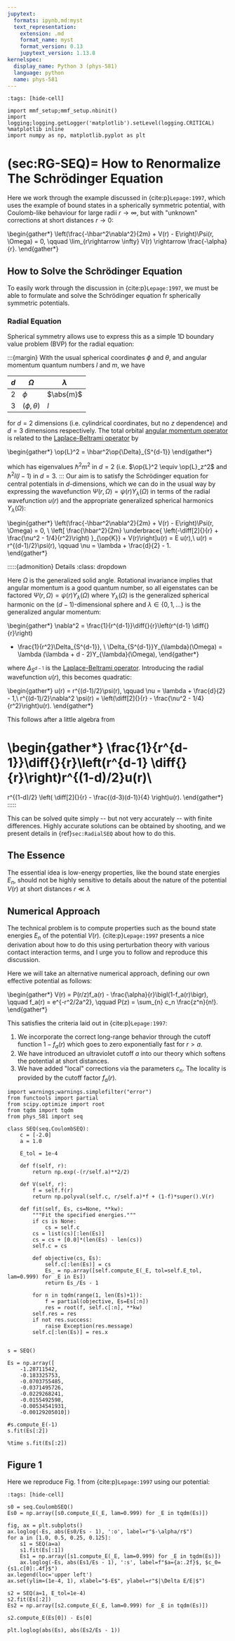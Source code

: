 ```yaml
---
jupytext:
  formats: ipynb,md:myst
  text_representation:
    extension: .md
    format_name: myst
    format_version: 0.13
    jupytext_version: 1.13.8
kernelspec:
  display_name: Python 3 (phys-581)
  language: python
  name: phys-581
---
```


```{code-cell} ipython3
:tags: [hide-cell]

import mmf_setup;mmf_setup.nbinit()
import logging;logging.getLogger('matplotlib').setLevel(logging.CRITICAL)
%matplotlib inline
import numpy as np, matplotlib.pyplot as plt
```

(sec:RG-SEQ)=
How to Renormalize The Schrödinger Equation
===========================================

Here we work through the example discussed in {cite:p}`Lepage:1997`, which uses the
example of bound states in a spherically symmetric potential, with Coulomb-like
behaviour for large radii $r\rightarrow \infty$, but with "unknown" corrections at short
distances $r\rightarrow 0$:

\begin{gather*}
  \left(\frac{-\hbar^2\nabla^2}{2m} + V(r) - E\right)\Psi(r, \Omega) = 0, \qquad
  \lim_{r\rightarrow \infty} V(r) \rightarrow \frac{-\alpha}{r}.
\end{gather*}


## How to Solve the Schrödinger Equation

To easily work through the discussion in {cite:p}`Lepage:1997`, we must be able to
formulate and solve the Schrödinger equation fr spherically symmetric potentials.

### Radial Equation
Spherical symmetry allows use to express this as a simple 1D boundary value problem
(BVP) for the radial equation:

:::{margin}
With the usual spherical coordinates $\phi$ and $\theta$, and
angular momentum quantum numbers $l$ and $m$, we have 

| $d$ | $\Omega$         | $\lambda$ |
|-----|------------------|-----------|
| $2$ | $\phi$           | $\abs{m}$ |
| $3$ | $(\phi, \theta)$ | $l$       |

for $d=2$ dimensions (i.e. cylindrical coordinates, but no $z$ dependence) and $d=3$
dimensions respectively.  The total orbital [angular momentum operator] is related to the
[Laplace-Beltrami operator] by

\begin{gather*}
  \op{L}^2 = \hbar^2\op{\Delta}_{S^{d-1}}
\end{gather*}

which has eigenvalues $\hbar^2 m^2$ in $d=2$ (i.e. $\op{L}^2 \equiv \op{L}_z^2$ and
$\hbar^2 l (l - 1)$ in $d=3$.
:::
Our aim is to satisfy the Schrödinger equation for central potentials in $d$-dimensions,
which we can do in the usual way by expressing the wavefunction $\Psi(r, \Omega) =
\psi(r)Y_{\lambda}(\Omega)$ in terms of the radial wavefunction $u(r)$ and
the appropriate generalized spherical harmonics $Y_{\lambda}(\Omega)$:

\begin{gather*}
  \left(\frac{-\hbar^2\nabla^2}{2m} + V(r) - E\right)\Psi(r, \Omega) = 0, \\
  \left[
    \frac{\hbar^2}{2m}
    \underbrace{
      \left(-\diff[2]{}{r} + \frac{\nu^2 - 1/4}{r^2}\right)
    }_{\op{K}} +
  V(r)\right]u(r) = E u(r),\\
  u(r) = r^{(d-1)/2}\psi(r), \qquad
  \nu = \lambda + \frac{d}{2} - 1.  
\end{gather*}

:::::{admonition} Details
:class: dropdown

Here $\Omega$ is the generalized solid angle.  Rotational invariance implies that
angular momentum is a good quantum number, so all eigenstates can be factored $\Psi(r, \Omega) =
\psi(r)Y_{\lambda}(\Omega)$ where $Y_{\lambda}(\Omega)$ is the generalized spherical
harmonic on the ($d-1$)-dimensional sphere and $\lambda \in \{0, 1, \dots\}$ is the
generalized angular momentum:

\begin{gather*}
  \nabla^2 = \frac{1}{r^{d-1}}\diff{}{r}\left(r^{d-1} \diff{}{r}\right)
  + \frac{1}{r^2}\Delta_{S^{d-1}}, \\
  \Delta_{S^{d-1}}Y_{\lambda}(\Omega) =
  \lambda (\lambda + d - 2)Y_{\lambda}(\Omega),
\end{gather*}

where $\Delta_{S^{d-1}}$ is the [Laplace-Beltrami operator].  Introducing the radial
wavefunction $u(r)$, this becomes quadratic:

\begin{gather*}
  u(r) = r^{(d-1)/2}\psi(r), \qquad
  \nu = \lambda + \frac{d}{2} - 1,\\
  r^{(d-1)/2}\nabla^2 \psi(r) = 
  \left(\diff[2]{}{r} - \frac{\nu^2 - 1/4}{r^2}\right)u(r).
\end{gather*}

This follows after a little algebra from 

\begin{gather*}
  \frac{1}{r^{d-1}}\diff{}{r}\left(r^{d-1} \diff{}{r}\right)r^{(1-d)/2}u(r)\\
  =
  r^{(1-d)/2}
  \left(
    \diff[2]{}{r}
    -
    \frac{(d-3)(d-1)}{4}
  \right)u(r).
\end{gather*}
:::::

This can be solved quite simply -- but not very accurately -- with finite differences.
Highly accurate solutions can be obtained by shooting, and we present details in
{ref}`sec:RadialSEQ` about how to do this.

## The Essence

The essential idea is low-energy properties, like
the bound state energies $E_n$, should not be highly sensitive to details about
the nature of the potential $V(r)$ at short distances $r \ll \lambda$ 

## Numerical Approach

The technical problem is to compute properties such as the bound state energies $E_n$ of
the potential $V(r)$. {cite:p}`Lepage:1997` presents a nice derivation about how to do
this using perturbation theory with various contact interaction terms, and I urge you to
follow and reproduce this discussion.

Here we will take an alternative numerical approach, defining our own effective
potential as follows:

\begin{gather*}
  V(r) = P(r/z)f_a(r) - \frac{\alpha}{r}\bigl(1-f_a(r)\bigr), \qquad
  f_a(r) = e^{-r^2/2a^2}, \qquad
  P(z) = \sum_{n} c_n \frac{z^n}{n!}.
\end{gather*}

This satisfies the criteria laid out in {cite:p}`Lepage:1997`:

1. We incorporate the correct long-range behavior through the cutoff function $1-f_a(r)$
   which goes to zero exponentially fast for $r>a$.
2. We have introduced an ultraviolet cutoff $a$ into our theory which softens the
   potential at short distances.
3. We have added "local" corrections via the parameters $c_n$.  The locality is provided
   by the cutoff factor $f_a(r)$.

```{code-cell} ipython3
import warnings;warnings.simplefilter("error")
from functools import partial
from scipy.optimize import root
from tqdm import tqdm
from phys_581 import seq

class SEQ(seq.CoulombSEQ):
    c = [-2.0]
    a = 1.0
    
    E_tol = 1e-4
    
    def f(self, r):
        return np.exp(-(r/self.a)**2/2)
        
    def V(self, r):
        f = self.f(r)
        return np.polyval(self.c, r/self.a)*f + (1-f)*super().V(r)
    
    def fit(self, Es, cs=None, **kw):
        """Fit the specified energies."""
        if cs is None:
            cs = self.c
        cs = list(cs)[:len(Es)]
        cs = cs + [0.0]*(len(Es) - len(cs))
        self.c = cs
        
        def objective(cs, Es):
            self.c[:len(Es)] = cs
            Es_ = np.array([self.compute_E(_E, tol=self.E_tol, lam=0.999) for _E in Es])
            return Es_/Es - 1
        
        for n in tqdm(range(1, len(Es)+1)):
            f = partial(objective, Es=Es[:n])
            res = root(f, self.c[:n], **kw)
        self.res = res
        if not res.success:
            raise Exception(res.message)
        self.c[:len(Es)] = res.x

        
s = SEQ()

Es = np.array([
    -1.28711542, 
    -0.183325753,
    -0.0703755485,
    -0.0371495726,
    -0.0229268241,
    -0.0155492598,
    -0.00534541931,
    -0.00129205010])
```

```{code-cell} ipython3
#s.compute_E(-1)
s.fit(Es[:2])
```

```{code-cell} ipython3
%time s.fit(Es[:2])
```

## Figure 1

Here we reproduce Fig. 1 from {cite:p}`Lepage:1997` using our potential:

```{code-cell} ipython3
:tags: [hide-cell]

s0 = seq.CoulombSEQ()
Es0 = np.array([s0.compute_E(_E, lam=0.999) for _E in tqdm(Es)])

fig, ax = plt.subplots()
ax.loglog(-Es, abs(Es0/Es - 1), ':o', label=r"$-\alpha/r$")
for a in [1.0, 0.5, 0.25, 0.125]:
    s1 = SEQ(a=a)
    s1.fit(Es[:1])
    Es1 = np.array([s1.compute_E(_E, lam=0.999) for _E in tqdm(Es)])
    ax.loglog(-Es, abs(Es1/Es - 1), ':s', label=f"$a={a:.2f}$, $c_0={s1.c[0]:.4f}$")
ax.legend(loc='upper left')
ax.set(ylim=(1e-4, 1), xlabel="$-E$", ylabel=r"$|\Delta E/E|$")
```

```{code-cell} ipython3
s2 = SEQ(a=1, E_tol=1e-4)
s2.fit(Es[:2])
Es2 = np.array([s2.compute_E(_E, lam=0.999) for _E in tqdm(Es)])
```

```{code-cell} ipython3
s2.compute_E(Es[0]) - Es[0]
```

```{code-cell} ipython3
plt.loglog(abs(Es), abs(Es2/Es - 1))
```

[Manim Community]: <https://www.manim.community/>
[Jacobi elliptic functions]: <https://en.wikipedia.org/wiki/Jacobi_elliptic_functions>
[glue]: <https://myst-nb.readthedocs.io/en/latest/use/glue.html>
[MyST]: <https://myst-parser.readthedocs.io/en/latest/> "MyST - Markedly Structured Text"
[Sphinx]: <https://www.sphinx-doc.org/>
[Markdown]: <https://daringfireball.net/projects/markdown/>
[MyST Cheatsheet]: <https://jupyterbook.org/reference/cheatsheet.html>
[Jupyter Book]: <https://jupyterbook.org>
[Jupyter Book with Sphinx]: <https://jupyterbook.org/sphinx/index.html>
[Jupyter]: <https://jupyter.org> "Jupyter"
[Jupytext]: <https://jupytext.readthedocs.io> "Jupyter Notebooks as Markdown Documents, Julia, Python or R Scripts"
[MySt-NB]: <https://myst-nb.readthedocs.io>
[Liouville's Theorem]: <https://en.wikipedia.org/wiki/Liouville%27s_theorem_(Hamiltonian)>
[Laplace-Beltrami operator]: <https://en.wikipedia.org/wiki/Laplace%E2%80%93Beltrami_operator>
[angular momentum operator]: <https://en.wikipedia.org/wiki/Angular_momentum_operator>
[hydrogenic atoms]: <https://en.wikipedia.org/wiki/Hydrogen-like_atom>
[Bessel function]: <https://en.wikipedia.org/wiki/Bessel_function>
[orthogonal polynomials]: <https://en.wikipedia.org/wiki/Orthogonal_polynomials>
